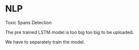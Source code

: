 # NLP
Toxic Spans Detection

The pre trained LSTM model is too big too big to be uploaded. 

We have to separately train the model. 
